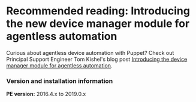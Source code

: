 # Recommended reading: Introducing the new device manager module for agentless automation
<p>Curious about agentless device automation with Puppet? Check out Principal Support Engineer Tom Kishel's blog post <a href="https://puppet.com/blog/introducing-new-device-manager-module-agentless-automation">Introducing the device manager module for agentless automation</a>.</p>
<h3 id="versionandinstallationinformation">Version and installation information</h3>
<p><strong>PE version:</strong> 2016.4.x to 2019.0.x</p>
